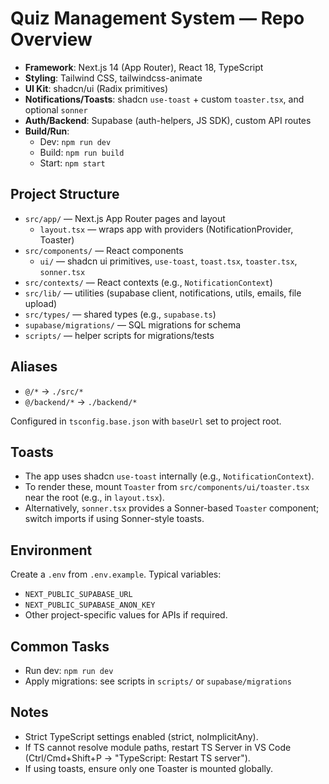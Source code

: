 # Quiz Management System — Repo Overview

- **Framework**: Next.js 14 (App Router), React 18, TypeScript
- **Styling**: Tailwind CSS, tailwindcss-animate
- **UI Kit**: shadcn/ui (Radix primitives)
- **Notifications/Toasts**: shadcn `use-toast` + custom `toaster.tsx`, and optional `sonner`
- **Auth/Backend**: Supabase (auth-helpers, JS SDK), custom API routes
- **Build/Run**:
  - Dev: `npm run dev`
  - Build: `npm run build`
  - Start: `npm start`

## Project Structure
- `src/app/` — Next.js App Router pages and layout
  - `layout.tsx` — wraps app with providers (NotificationProvider, Toaster)
- `src/components/` — React components
  - `ui/` — shadcn ui primitives, `use-toast`, `toast.tsx`, `toaster.tsx`, `sonner.tsx`
- `src/contexts/` — React contexts (e.g., `NotificationContext`)
- `src/lib/` — utilities (supabase client, notifications, utils, emails, file upload)
- `src/types/` — shared types (e.g., `supabase.ts`)
- `supabase/migrations/` — SQL migrations for schema
- `scripts/` — helper scripts for migrations/tests

## Aliases
- `@/*` -> `./src/*`
- `@/backend/*` -> `./backend/*`

Configured in `tsconfig.base.json` with `baseUrl` set to project root.

## Toasts
- The app uses shadcn `use-toast` internally (e.g., `NotificationContext`).
- To render these, mount `Toaster` from `src/components/ui/toaster.tsx` near the root (e.g., in `layout.tsx`).
- Alternatively, `sonner.tsx` provides a Sonner-based `Toaster` component; switch imports if using Sonner-style toasts.

## Environment
Create a `.env` from `.env.example`. Typical variables:
- `NEXT_PUBLIC_SUPABASE_URL`
- `NEXT_PUBLIC_SUPABASE_ANON_KEY`
- Other project-specific values for APIs if required.

## Common Tasks
- Run dev: `npm run dev`
- Apply migrations: see scripts in `scripts/` or `supabase/migrations`

## Notes
- Strict TypeScript settings enabled (strict, noImplicitAny).
- If TS cannot resolve module paths, restart TS Server in VS Code (Ctrl/Cmd+Shift+P → "TypeScript: Restart TS server").
- If using toasts, ensure only one Toaster is mounted globally.